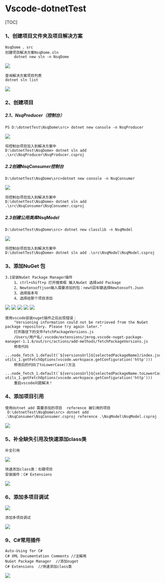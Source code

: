 # Vscode-dotnetTest
[TOC]

### 1、创建项目文件夹及项目解决方案
	NsqDome 、src
	创建项目解决方案NsqDome.sln 
		dotnet new sln -n NsqDome
![](https://www.showdoc.com.cn/server/api/attachment/visitfile/sign/900a3e0e20b9376021d1ba43f0fa5e76)

	查询解决方案项目列表
	dotnet sln list
![](https://www.showdoc.com.cn/server/api/attachment/visitfile/sign/608977911545e6f12ee622fe5cbad319)
### 2、创建项目
##### 2.1、NsqProducer（控制台）
	PS D:\dotnetTest\NsqDome\src> dotnet new console -n NsqProducer
![](https://www.showdoc.com.cn/server/api/attachment/visitfile/sign/cd41ee41b81d05bb032f97a8f15d8afa)

	将控制台项目加入到解决方案中
	D:\dotnetTest\NsqDome> dotnet sln add .\src\NsqProducer\NsqProducer.csproj
##### 2.2创建NsqConsumer控制台
	D:\dotnetTest\NsqDome\src>dotnet new console -n NsqConsumer
![](https://www.showdoc.com.cn/server/api/attachment/visitfile/sign/725280431f98dd3e7441e7f529045141)

	将控制台项目加入到解决方案中
	D:\dotnetTest\NsqDome> dotnet sln add .\src\NsqConsumer\NsqConsumer.csproj
##### 2.3创建公用类库NsqModel
	D:\dotnetTest\NsqDome\src> dotnet new classlib -n NsqModel
![](https://www.showdoc.com.cn/server/api/attachment/visitfile/sign/e0cf5eb5a8d8f7f83effaefa6eaf3fcc)

	将控制台项目加入到解决方案中
	D:\dotnetTest\NsqDome> dotnet sln add .\src\NsqModel\NsqModel.csproj
### 3、添加NuGet 包
	3.1安装NuGet Package Manager插件 
		1、ctrl+shift+p 打开搜索框 输入NuGet 选择add Package
		2、Newtonsoftjson输入需要添加的包：newt回车键选择Newtonsoft.Json
		3、选择版本号
		4、选择给那个项目添加
![](https://www.showdoc.com.cn/server/api/attachment/visitfile/sign/1f104819bb5667c97822a3cf34b304df)
![](https://www.showdoc.com.cn/server/api/attachment/visitfile/sign/e9bfe4c1bebc2f8c7023580772458a0d)
![](https://www.showdoc.com.cn/server/api/attachment/visitfile/sign/e5ff3711cd28cf13b2cab414dc32d5f1)
![](https://www.showdoc.com.cn/server/api/attachment/visitfile/sign/7f970d2693b73830f7f306188628fdbb)
![](https://www.showdoc.com.cn/server/api/attachment/visitfile/sign/5ad5a8b5c7e9b22fd6eeb0ef643c1c78)

	使用vscode安装nuget插件之后出现错误：
		"Versioning information could not be retrieved from the NuGet package repository. Please try again later."
		打开路径下的文件fetchPackageVersions.js
		/Users/用户名/.vscode/extensions/jmrog.vscode-nuget-package-manager-1.1.6/out/src/actions/add-methods/fetchPackageVersions.js
		修改代码
		...node_fetch_1.default(`${versionsUrl}${selectedPackageName}/index.json`, utils_1.getFetchOptions(vscode.workspace.getConfiguration('http')))
		修改后的代码了toLowerCase()方法
		...node_fetch_1.default(`${versionsUrl}${selectedPackageName.toLowerCase()}/index.json`, utils_1.getFetchOptions(vscode.workspace.getConfiguration('http')))
		重启vscode问题解决！

### 4、添加项目引用
	使用dotnet add 需要添加的项目  reference 被引用的项目  
	 D:\dotnetTest\NsqDome\src> dotnet add .\NsqConsumer\NsqConsumer.csproj reference .\NsqModel\NsqModel.csproj
![](https://www.showdoc.com.cn/server/api/attachment/visitfile/sign/f48cdb6d0a1213d4b6f97c9444bfe2c1)
### 5、补全缺失引用及快速添加class类
	补全引用
![](https://www.showdoc.com.cn/server/api/attachment/visitfile/sign/e9b89c1bf340109e7f2d70d8a87f013b)

	快速添加class类：右键项目
	安装插件：C# Extensions
![](https://www.showdoc.com.cn/server/api/attachment/visitfile/sign/3639c04f64654c1ff68b996db7a86044)
### 6、添加多项目调试
![](https://www.showdoc.com.cn/server/api/attachment/visitfile/sign/c7b4b839c8da28465ff07c9d0139b457)

	添加多项目调试
![](https://www.showdoc.com.cn/server/api/attachment/visitfile/sign/42e61c113828c78a752e70470cddd9d4)
### 9、C#常用插件
	Auto-Using for C#
	C# XML Documentation Comments //注解用
	NuGet Package Manager  //添加nuget
	C# Extensions  //快速添加class类
![](https://www.showdoc.com.cn/server/api/attachment/visitfile/sign/17cd18c77688d2bb9b9ceec1e33dd4bf)
